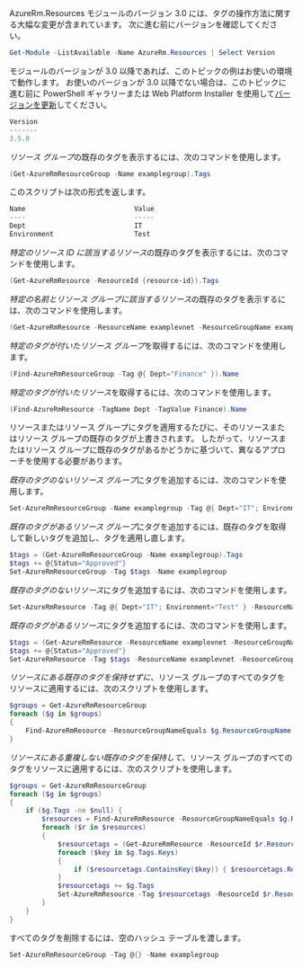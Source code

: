 AzureRm.Resources モジュールのバージョン 3.0 には、タグの操作方法に関する大幅な変更が含まれています。 次に進む前にバージョンを確認してください。

```powershell
Get-Module -ListAvailable -Name AzureRm.Resources | Select Version
```

モジュールのバージョンが 3.0 以降であれば、このトピックの例はお使いの環境で動作します。 お使いのバージョンが 3.0 以降でない場合は、このトピックに進む前に PowerShell ギャラリーまたは Web Platform Installer を使用して[バージョンを更新](/powershell/azureps-cmdlets-docs/)してください。

```powershell
Version
-------
3.5.0
```

*リソース グループ*の既存のタグを表示するには、次のコマンドを使用します。

```powershell
(Get-AzureRmResourceGroup -Name examplegroup).Tags
```

このスクリプトは次の形式を返します。

```powershell
Name                           Value
----                           -----
Dept                           IT
Environment                    Test
```

*特定のリソース ID に該当するリソース*の既存のタグを表示するには、次のコマンドを使用します。

```powershell
(Get-AzureRmResource -ResourceId {resource-id}).Tags
```

*特定の名前とリソース グループに該当するリソース*の既存のタグを表示するには、次のコマンドを使用します。

```powershell
(Get-AzureRmResource -ResourceName examplevnet -ResourceGroupName examplegroup).Tags
```

*特定のタグが付いたリソース グループ*を取得するには、次のコマンドを使用します。

```powershell
(Find-AzureRmResourceGroup -Tag @{ Dept="Finance" }).Name 
```

*特定のタグが付いたリソース*を取得するには、次のコマンドを使用します。

```powershell
(Find-AzureRmResource -TagName Dept -TagValue Finance).Name
```

リソースまたはリソース グループにタグを適用するたびに、そのリソースまたはリソース グループの既存のタグが上書きされます。 したがって、リソースまたはリソース グループに既存のタグがあるかどうかに基づいて、異なるアプローチを使用する必要があります。 

*既存のタグのないリソース グループ*にタグを追加するには、次のコマンドを使用します。

```powershell
Set-AzureRmResourceGroup -Name examplegroup -Tag @{ Dept="IT"; Environment="Test" }
```

*既存のタグがあるリソース グループ*にタグを追加するには、既存のタグを取得して新しいタグを追加し、タグを適用し直します。

```powershell
$tags = (Get-AzureRmResourceGroup -Name examplegroup).Tags
$tags += @{Status="Approved"}
Set-AzureRmResourceGroup -Tag $tags -Name examplegroup
```

*既存のタグのないリソース*にタグを追加するには、次のコマンドを使用します。

```powershell
Set-AzureRmResource -Tag @{ Dept="IT"; Environment="Test" } -ResourceName examplevnet -ResourceGroupName examplegroup
```

*既存のタグがあるリソース*にタグを追加するには、次のコマンドを使用します。

```powershell
$tags = (Get-AzureRmResource -ResourceName examplevnet -ResourceGroupName examplegroup).Tags
$tags += @{Status="Approved"}
Set-AzureRmResource -Tag $tags -ResourceName examplevnet -ResourceGroupName examplegroup
```

*リソースにある既存のタグを保持せずに*、リソース グループのすべてのタグをリソースに適用するには、次のスクリプトを使用します。

```powershell
$groups = Get-AzureRmResourceGroup
foreach ($g in $groups) 
{
    Find-AzureRmResource -ResourceGroupNameEquals $g.ResourceGroupName | ForEach-Object {Set-AzureRmResource -ResourceId $_.ResourceId -Tag $g.Tags -Force } 
}
```

*リソースにある重複しない既存のタグを保持して*、リソース グループのすべてのタグをリソースに適用するには、次のスクリプトを使用します。

```powershell
$groups = Get-AzureRmResourceGroup
foreach ($g in $groups) 
{
    if ($g.Tags -ne $null) {
        $resources = Find-AzureRmResource -ResourceGroupNameEquals $g.ResourceGroupName 
        foreach ($r in $resources)
        {
            $resourcetags = (Get-AzureRmResource -ResourceId $r.ResourceId).Tags
            foreach ($key in $g.Tags.Keys)
            {
                if ($resourcetags.ContainsKey($key)) { $resourcetags.Remove($key) }
            }
            $resourcetags += $g.Tags
            Set-AzureRmResource -Tag $resourcetags -ResourceId $r.ResourceId -Force
        }
    }
}
```

すべてのタグを削除するには、空のハッシュ テーブルを渡します。

```powershell
Set-AzureRmResourceGroup -Tag @{} -Name examplegroup
```



